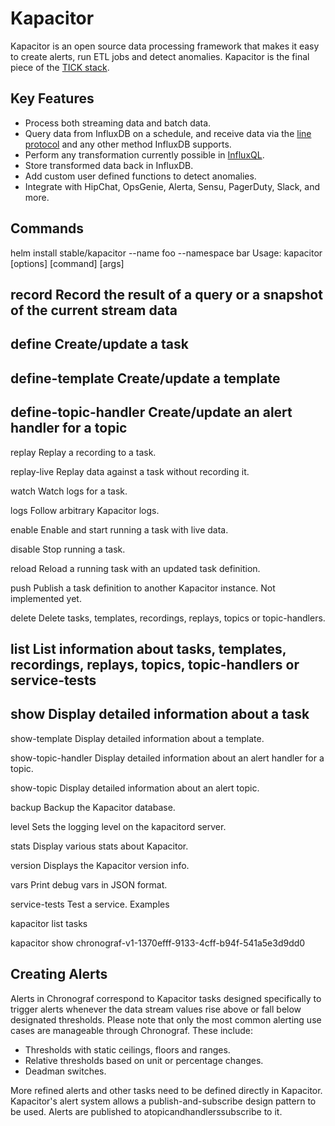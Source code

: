 # Kapacitor

Kapacitor is an open source data processing framework that makes it easy to create alerts, run ETL jobs and detect anomalies. Kapacitor is the final piece of the [TICK stack](https://influxdata.com/time-series-platform/).

## Key Features

- Process both streaming data and batch data.
- Query data from InfluxDB on a schedule, and receive data via the [line protocol](https://docs.influxdata.com/influxdb/v1.4/write_protocols/line/) and any other method InfluxDB supports.
- Perform any transformation currently possible in [InfluxQL](https://docs.influxdata.com/influxdb/v1.4/query_language/spec/).
- Store transformed data back in InfluxDB.
- Add custom user defined functions to detect anomalies.
- Integrate with HipChat, OpsGenie, Alerta, Sensu, PagerDuty, Slack, and more.

## Commands

helm install stable/kapacitor --name foo --namespace bar
Usage: kapacitor [options] [command] [args]

## record Record the result of a query or a snapshot of the current stream data

## define Create/update a task

## define-template Create/update a template

## define-topic-handler Create/update an alert handler for a topic

replay Replay a recording to a task.

replay-live Replay data against a task without recording it.

watch Watch logs for a task.

logs Follow arbitrary Kapacitor logs.

enable Enable and start running a task with live data.

disable Stop running a task.

reload Reload a running task with an updated task definition.

push Publish a task definition to another Kapacitor instance. Not implemented yet.

delete Delete tasks, templates, recordings, replays, topics or topic-handlers.

## list List information about tasks, templates, recordings, replays, topics, topic-handlers or service-tests

## show Display detailed information about a task

show-template Display detailed information about a template.

show-topic-handler Display detailed information about an alert handler for a topic.

show-topic Display detailed information about an alert topic.

backup Backup the Kapacitor database.

level Sets the logging level on the kapacitord server.

stats Display various stats about Kapacitor.

version Displays the Kapacitor version info.

vars Print debug vars in JSON format.

service-tests Test a service.
Examples

kapacitor list tasks

kapacitor show chronograf-v1-1370efff-9133-4cff-b94f-541a5e3d9dd0

## Creating Alerts

Alerts in Chronograf correspond to Kapacitor tasks designed specifically to trigger alerts whenever the data stream values rise above or fall below designated thresholds. Please note that only the most common alerting use cases are manageable through Chronograf. These include:

- Thresholds with static ceilings, floors and ranges.
- Relative thresholds based on unit or percentage changes.
- Deadman switches.

More refined alerts and other tasks need to be defined directly in Kapacitor.
Kapacitor's alert system allows a publish-and-subscribe design pattern to be used. Alerts are published to atopicandhandlerssubscribe to it.
